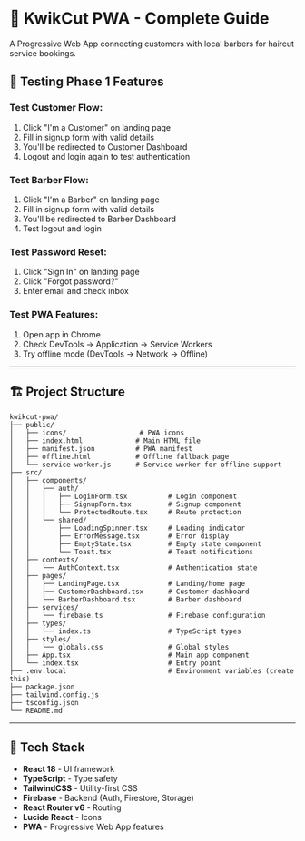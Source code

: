 # 🎯 KwikCut PWA - Complete Guide

A Progressive Web App connecting customers with local barbers for haircut service bookings.

## 📱 Testing Phase 1 Features

### Test Customer Flow:

1. Click "I'm a Customer" on landing page
2. Fill in signup form with valid details
3. You'll be redirected to Customer Dashboard
4. Logout and login again to test authentication

### Test Barber Flow:

1. Click "I'm a Barber" on landing page
2. Fill in signup form with valid details
3. You'll be redirected to Barber Dashboard
4. Test logout and login

### Test Password Reset:

1. Click "Sign In" on landing page
2. Click "Forgot password?"
3. Enter email and check inbox

### Test PWA Features:

1. Open app in Chrome
2. Check DevTools → Application → Service Workers
3. Try offline mode (DevTools → Network → Offline)

---

## 🏗️ Project Structure

```
kwikcut-pwa/
├── public/
│   ├── icons/                  # PWA icons
│   ├── index.html             # Main HTML file
│   ├── manifest.json          # PWA manifest
│   ├── offline.html           # Offline fallback page
│   └── service-worker.js      # Service worker for offline support
├── src/
│   ├── components/
│   │   ├── auth/
│   │   │   ├── LoginForm.tsx          # Login component
│   │   │   ├── SignupForm.tsx         # Signup component
│   │   │   └── ProtectedRoute.tsx     # Route protection
│   │   └── shared/
│   │       ├── LoadingSpinner.tsx     # Loading indicator
│   │       ├── ErrorMessage.tsx       # Error display
│   │       ├── EmptyState.tsx         # Empty state component
│   │       └── Toast.tsx              # Toast notifications
│   ├── contexts/
│   │   └── AuthContext.tsx            # Authentication state
│   ├── pages/
│   │   ├── LandingPage.tsx            # Landing/home page
│   │   ├── CustomerDashboard.tsx      # Customer dashboard
│   │   └── BarberDashboard.tsx        # Barber dashboard
│   ├── services/
│   │   └── firebase.ts                # Firebase configuration
│   ├── types/
│   │   └── index.ts                   # TypeScript types
│   ├── styles/
│   │   └── globals.css                # Global styles
│   ├── App.tsx                        # Main app component
│   └── index.tsx                      # Entry point
├── .env.local                         # Environment variables (create this)
├── package.json
├── tailwind.config.js
├── tsconfig.json
└── README.md
```

---

## 🎨 Tech Stack

- **React 18** - UI framework
- **TypeScript** - Type safety
- **TailwindCSS** - Utility-first CSS
- **Firebase** - Backend (Auth, Firestore, Storage)
- **React Router v6** - Routing
- **Lucide React** - Icons
- **PWA** - Progressive Web App features

